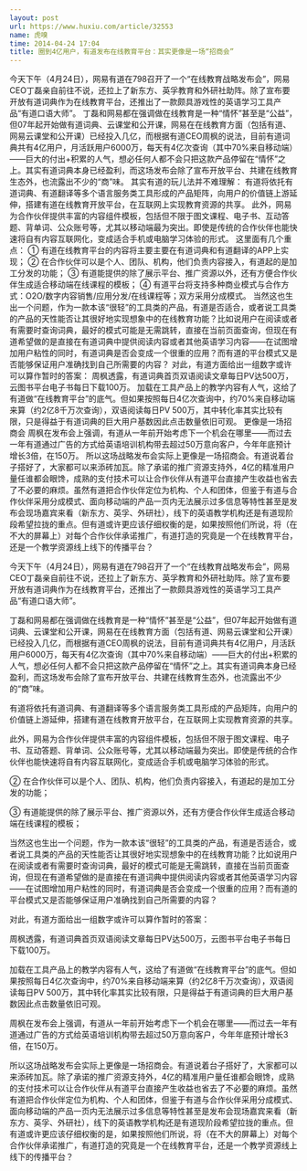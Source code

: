 ```yaml
---
layout: post
url: https://www.huxiu.com/article/32553
name: 虎嗅
time: 2014-04-24 17:04
title: 圈到4亿用户，有道发布在线教育平台：其实更像是一场“招商会”
---
```

今天下午（4月24日），网易有道在798召开了一个“在线教育战略发布会”，网易CEO丁磊亲自前往不说，还拉上了新东方、英孚教育和外研社助阵。除了宣布要开放有道词典作为在线教育平台，还推出了一款颇具游戏性的英语学习工具产品“有道口语大师”。 丁磊和网易都在强调做在线教育是一种“情怀”甚至是“公益”，但07年起开始做有道词典、云课堂和公开课，网易在在线教育方面（包括有道、网易云课堂和公开课）已经投入几亿，而根据有道CEO周枫的说法，目前有道词典共有4亿用户，月活跃用户6000万，每天有4亿次查询（其中70%来自移动端）——巨大的付出+积累的人气，想必任何人都不会只把这款产品停留在“情怀”之上。其实有道词典本身已经盈利，而这场发布会除了宣布开放平台、共建在线教育生态外，也流露出不少的“商”味。 其实有道的玩儿法并不难理解： 有道将依托有道词典、有道翻译等多个语言服务类工具形成的产品矩阵，向用户的价值链上游延伸，搭建有道在线教育开放平台，在互联网上实现教育资源的共享。 此外，网易为合作伙伴提供丰富的内容组件模板，包括但不限于图文课程、电子书、互动答题、背单词、公众账号等，尤其以移动端最为突出。即使是传统的合作伙伴也能快速将自有内容互联网化，变成适合手机或电脑学习体验的形式。 这里面有几个重点： ① 有道在线教育平台的内容将主要主要在有道词典和有道翻译的APP上实现； ② 在合作伙伴可以是个人、团队、机构，他们负责内容接入，有道起的是加工分发的功能； ③ 有道能提供的除了展示平台、推广资源以外，还有方便合作伙伴生成适合移动端在线课程的模板； ④ 有道平台将支持多种商业模式与合作方式：O2O/数字内容销售/应用分发/在线课程等；双方采用分成模式。 当然这也生出一个问题，作为一款本该“很轻”的工具类的产品，有道是否适合，或者说工具类的产品的天性能否让其很好地实现想象中的在线教育功能？比如说用户在阅读或者有需要时查询词典，最好的模式可能是无需跳转，直接在当前页面查询，但现在有道希望做的是直接在有道词典中提供阅读内容或者其他英语学习内容——在试图增加用户粘性的同时，有道词典是否会变成一个很重的应用？而有道的平台模式又是否能够保证用户准确找到自己所需要的内容？ 对此，有道方面给出一组数字或许可以算作暂时的答案： 周枫透露，有道词典首页双语阅读文章每日PV达500万，云图书平台电子书每日下载100万。 加载在工具产品上的教学内容有人气，这给了有道做“在线教育平台”的底气。但如果按照每日4亿次查询中，约70%来自移动端来算（约2亿8千万次查询），双语阅读每日PV 500万，其中转化率其实比较有限，只是得益于有道词典的巨大用户基数因此点击数量依旧可观。 更像是一场招商会 周枫在发布会上强调，有道从一年前开始考虑下一个机会在哪里——而过去一年有道通过广告的方式给英语培训机构带去超过50万意向客户，今年年底预计增长3倍，在150万。 所以这场战略发布会实际上更像是一场招商会。有道说着台子搭好了，大家都可以来添砖加瓦。除了承诺的推广资源支持外，4亿的精准用户量任谁都会眼馋，成熟的支付技术可以让合作伙伴从有道平台直接产生收益也省去了不必要的麻烦。虽然有道把合作伙伴定位为机构、个人和团体，但鉴于有道与合作伙伴采用分成模式、面向移动端的产品一页内无法展示过多信息等特性甚至是发布会现场嘉宾来看（新东方、英孚、外研社），线下的英语教学机构还是有道现阶段希望拉拢的重点。但有道或许更应该仔细权衡的是，如果按照他们所说，将（在不大的屏幕上）对每个合作伙伴承诺推广，有道打造的究竟是一个在线教育平台，还是一个教学资源线上线下的传播平台？

今天下午（4月24日），网易有道在798召开了一个“在线教育战略发布会”，网易CEO丁磊亲自前往不说，还拉上了新东方、英孚教育和外研社助阵。除了宣布要开放有道词典作为在线教育平台，还推出了一款颇具游戏性的英语学习工具产品“有道口语大师”。

丁磊和网易都在强调做在线教育是一种“情怀”甚至是“公益”，但07年起开始做有道词典、云课堂和公开课，网易在在线教育方面（包括有道、网易云课堂和公开课）已经投入几亿，而根据有道CEO周枫的说法，目前有道词典共有4亿用户，月活跃用户6000万，每天有4亿次查询（其中70%来自移动端）——巨大的付出+积累的人气，想必任何人都不会只把这款产品停留在“情怀”之上。其实有道词典本身已经盈利，而这场发布会除了宣布开放平台、共建在线教育生态外，也流露出不少的“商”味。

有道将依托有道词典、有道翻译等多个语言服务类工具形成的产品矩阵，向用户的价值链上游延伸，搭建有道在线教育开放平台，在互联网上实现教育资源的共享。

此外，网易为合作伙伴提供丰富的内容组件模板，包括但不限于图文课程、电子书、互动答题、背单词、公众账号等，尤其以移动端最为突出。即使是传统的合作伙伴也能快速将自有内容互联网化，变成适合手机或电脑学习体验的形式。

② 在合作伙伴可以是个人、团队、机构，他们负责内容接入，有道起的是加工分发的功能；

③ 有道能提供的除了展示平台、推广资源以外，还有方便合作伙伴生成适合移动端在线课程的模板；

当然这也生出一个问题，作为一款本该“很轻”的工具类的产品，有道是否适合，或者说工具类的产品的天性能否让其很好地实现想象中的在线教育功能？比如说用户在阅读或者有需要时查询词典，最好的模式可能是无需跳转，直接在当前页面查询，但现在有道希望做的是直接在有道词典中提供阅读内容或者其他英语学习内容——在试图增加用户粘性的同时，有道词典是否会变成一个很重的应用？而有道的平台模式又是否能够保证用户准确找到自己所需要的内容？

对此，有道方面给出一组数字或许可以算作暂时的答案：

周枫透露，有道词典首页双语阅读文章每日PV达500万，云图书平台电子书每日下载100万。

加载在工具产品上的教学内容有人气，这给了有道做“在线教育平台”的底气。但如果按照每日4亿次查询中，约70%来自移动端来算（约2亿8千万次查询），双语阅读每日PV 500万，其中转化率其实比较有限，只是得益于有道词典的巨大用户基数因此点击数量依旧可观。

周枫在发布会上强调，有道从一年前开始考虑下一个机会在哪里——而过去一年有道通过广告的方式给英语培训机构带去超过50万意向客户，今年年底预计增长3倍，在150万。

所以这场战略发布会实际上更像是一场招商会。有道说着台子搭好了，大家都可以来添砖加瓦。除了承诺的推广资源支持外，4亿的精准用户量任谁都会眼馋，成熟的支付技术可以让合作伙伴从有道平台直接产生收益也省去了不必要的麻烦。虽然有道把合作伙伴定位为机构、个人和团体，但鉴于有道与合作伙伴采用分成模式、面向移动端的产品一页内无法展示过多信息等特性甚至是发布会现场嘉宾来看（新东方、英孚、外研社），线下的英语教学机构还是有道现阶段希望拉拢的重点。但有道或许更应该仔细权衡的是，如果按照他们所说，将（在不大的屏幕上）对每个合作伙伴承诺推广，有道打造的究竟是一个在线教育平台，还是一个教学资源线上线下的传播平台？

